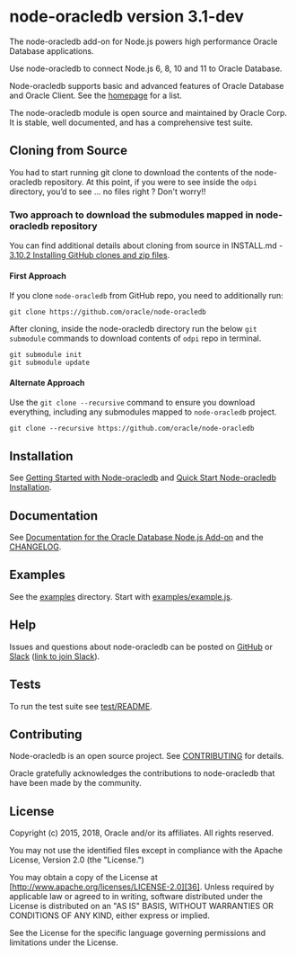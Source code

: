 # node-oracledb version 3.1-dev

The node-oracledb add-on for Node.js powers high performance Oracle
Database applications.

Use node-oracledb to connect Node.js 6, 8, 10 and 11 to Oracle Database.

Node-oracledb supports basic and advanced features of Oracle Database
and Oracle Client.  See the
[homepage][4] for a list.

The node-oracledb module is open source and maintained by Oracle Corp.
It is stable, well documented, and has a comprehensive test suite.

## <a name="cloning"></a> Cloning from Source

You had to start running git clone to download the contents of the node-oracledb repository. 
At this point, if you were to see inside the `odpi` directory, you’d to see … no files right ? Don't worry!!

### Two approach to download the submodules mapped in node-oracledb repository

You can find additional details about cloning from source in INSTALL.md - [3.10.2 Installing GitHub clones and zip files](https://github.com/DineshKuppan/node-oracledb/blob/master/INSTALL.md#-3102-installing-github-clones-and-zip-files).

#### First Approach 

If you clone `node-oracledb` from GitHub repo, you need to additionally run:
```
git clone https://github.com/oracle/node-oracledb
```
After cloning, inside the node-oracledb directory 
run the below `git submodule` commands to download contents of `odpi` repo in terminal.

```
git submodule init
git submodule update
```

#### Alternate Approach 
Use the `git clone --recursive` command to ensure you download everything, 
including any submodules mapped to `node-oracledb` project.

```
git clone --recursive https://github.com/oracle/node-oracledb
```

## <a name="installation"></a> Installation

See [Getting Started with Node-oracledb][1] and [Quick Start Node-oracledb Installation][2].

## <a name="doc"></a> Documentation

See [Documentation for the Oracle Database Node.js Add-on][32] and the [CHANGELOG][33].

## <a name="examples"></a> Examples

See the [examples][30] directory.  Start with
[examples/example.js][31].

## <a name="help"></a> Help

Issues and questions about node-oracledb can be posted on [GitHub][3] or
[Slack][5] ([link to join Slack][6]).

## <a name="testing"></a> Tests

To run the test suite see [test/README][34].

## <a name="contrib"></a> Contributing

Node-oracledb is an open source project. See [CONTRIBUTING][35] for
details.

Oracle gratefully acknowledges the contributions to node-oracledb that
have been made by the community.

## <a name="license"></a> License

Copyright (c) 2015, 2018, Oracle and/or its affiliates. All rights reserved.

You may not use the identified files except in compliance with the Apache
License, Version 2.0 (the "License.")

You may obtain a copy of the License at
[http://www.apache.org/licenses/LICENSE-2.0][36].  Unless required by
applicable law or agreed to in writing, software distributed under the
License is distributed on an "AS IS" BASIS, WITHOUT WARRANTIES OR
CONDITIONS OF ANY KIND, either express or implied.

See the License for the specific language governing permissions and
limitations under the License.



[1]: https://oracle.github.io/node-oracledb/doc/api.html#getstarted
[2]: https://oracle.github.io/node-oracledb/INSTALL.html#quickstart
[3]: https://github.com/oracle/node-oracledb/issues
[4]: https://oracle.github.io/node-oracledb
[5]: https://node-oracledb.slack.com/
[6]: https://node-oracledb.slack.com/join/shared_invite/enQtNDU4Mjc2NzM5OTA2LTdkMzczODY3OGY3MGI0Yjk3NmQ4NDU4MTI2OGVjNTYzMjE5OGY5YzVkNDY4MWNkNjFiMDM2ZDMwOWRjNWVhNTg
[30]: https://github.com/oracle/node-oracledb/blob/master/examples
[31]: https://github.com/oracle/node-oracledb/blob/master/examples/example.js#L32
[32]: https://oracle.github.io/node-oracledb/doc/api.html
[33]: https://github.com/oracle/node-oracledb/blob/master/CHANGELOG.md
[34]: https://github.com/oracle/node-oracledb/blob/master/test/README.md
[35]: https://github.com/oracle/node-oracledb/blob/master/CONTRIBUTING.md
[36]: http://www.apache.org/licenses/LICENSE-2.0
